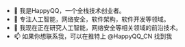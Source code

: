 - 👋 我是HappyQQ，一个全栈技术创业者。
- 👀 专注人工智能，网络安全，软件架构，软件开发等领域。
- 🌱 我现在正在研究人工智能，网络安全等相关领域的前沿技术。
- 📫 如果你想联系我，可以在推特上 @HappyQQ_CN 找到我
